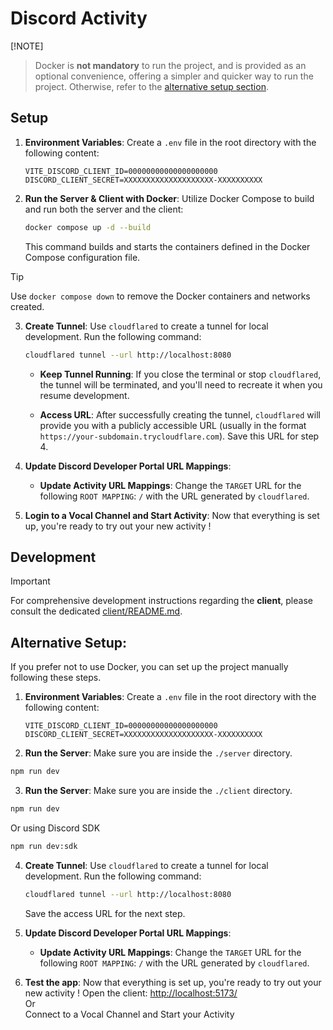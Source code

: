 # Discord Activity

[!NOTE]
> Docker is **not mandatory** to run the project, and is provided as an optional convenience, offering a simpler and quicker way to run the project. Otherwise, refer to the [alternative setup section](#Alternative-Setup).

## Setup

1. **Environment Variables**: Create a `.env` file in the root directory with the following content:
    ```dotenv
    VITE_DISCORD_CLIENT_ID=00000000000000000000
    DISCORD_CLIENT_SECRET=XXXXXXXXXXXXXXXXXXXX-XXXXXXXXXX
    ```

2. **Run the Server & Client with Docker**: Utilize Docker Compose to build and run both the server and the client:
    ```bash
    docker compose up -d --build
    ```
    This command builds and starts the containers defined in the Docker Compose configuration file.

> [!TIP]  
> Use `docker compose down` to remove the Docker containers and networks created.

3. **Create Tunnel**: Use `cloudflared` to create a tunnel for local development. Run the following command:
    ```bash
    cloudflared tunnel --url http://localhost:8080
    ```

    - **Keep Tunnel Running**: If you close the terminal or stop `cloudflared`, the tunnel will be terminated, and you'll need to recreate it when you resume development.
    
    - **Access URL**: After successfully creating the tunnel, `cloudflared` will provide you with a publicly accessible URL (usually in the format `https://your-subdomain.trycloudflare.com`). Save this URL for step 4.

4. **Update Discord Developer Portal URL Mappings**:

    - **Update Activity URL Mappings**: Change the `TARGET` URL for the following `ROOT MAPPING`: `/` with the URL generated by `cloudflared`.

5. **Login to a Vocal Channel and Start Activity**: Now that everything is set up, you're ready to try out your new activity !

## Development

> [!IMPORTANT]
> For comprehensive development instructions regarding the **client**, please consult the dedicated [client/README.md](/client/README.md).

## Alternative Setup:

If you prefer not to use Docker, you can set up the project manually following these steps.

1. **Environment Variables**: Create a `.env` file in the root directory with the following content:
    ```dotenv
    VITE_DISCORD_CLIENT_ID=00000000000000000000
    DISCORD_CLIENT_SECRET=XXXXXXXXXXXXXXXXXXXX-XXXXXXXXXX
    ```

2. **Run the Server**: Make sure you are inside the `./server` directory.
```bash
npm run dev
```

3. **Run the Server**: Make sure you are inside the `./client` directory.
```bash
npm run dev
```
Or using Discord SDK
```bash
npm run dev:sdk
```

4. **Create Tunnel**: Use `cloudflared` to create a tunnel for local development. Run the following command:
    ```bash
    cloudflared tunnel --url http://localhost:8080
    ```
    Save the access URL for the next step.

5. **Update Discord Developer Portal URL Mappings**:

    - **Update Activity URL Mappings**: Change the `TARGET` URL for the following `ROOT MAPPING`: `/` with the URL generated by `cloudflared`.

6. **Test the app**: Now that everything is set up, you're ready to try out your new activity !
    Open the client: [http://localhost:5173/](http://localhost:5173/)<br />
    Or<br />
    Connect to a Vocal Channel and Start your Activity